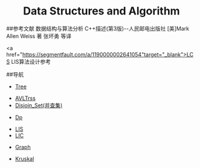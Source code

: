 <h1 align="center">Data Structures and Algorithm</h1>

##参考文献
  数据结构与算法分析 C++描述(第3版)--人民邮电出版社 [美]Mark Allen Weiss 著 张坏勇 等译

  <a href="https://segmentfault.com/a/1190000002641054"target="_blank">LCS LIS算法设计参考</a>

##导航
- [Tree](https://github.com/bwfullcolor/Notes/tree/master/Data_Structures_And_Algorithm/Tree)
 + [AVLTrss](https://github.com/bwfullcolor/Notes/tree/master/Data_Structures_And_Algorithm/Tree/AvlTree)
 + [Disjoin_Set(并查集)](https://github.com/bwfullcolor/Notes/tree/master/Data_Structures_And_Algorithm/Tree/Disjoin_set)
- [Dp](https://github.com/bwfullcolor/Notes/tree/master/Data_Structures_And_Algorithm/Dp)
 + [LIS](https://github.com/bwfullcolor/Notes/tree/master/Data_Structures_And_Algorithm/Dp/LIS)
 + [LIC](https://github.com/bwfullcolor/Notes/tree/master/Data_Structures_And_Algorithm/Dp/LIC)
- [Graph](https://github.com/bwfullcolor/Notes/tree/master/Data_Structures_And_Algorithm/Graph)
 + [Kruskal](https://github.com/bwfullcolor/Notes/tree/master/Data_Structures_And_Algorithm/Graph/Kruskal)
